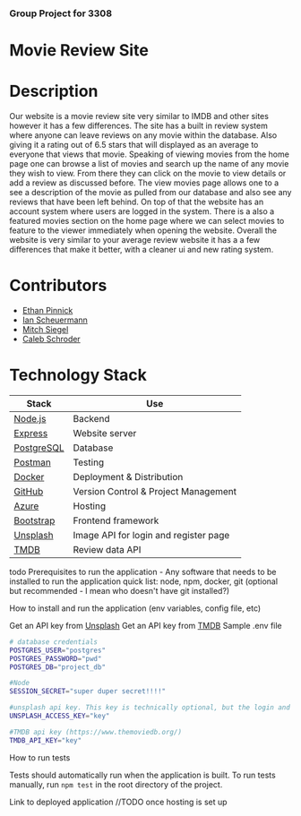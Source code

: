### Group Project for 3308

# Movie Review Site
# Description
Our website is a movie review site very similar to IMDB and other sites however it has a few differences. The site has a built in review system where anyone can leave reviews on any movie within the database. Also giving it a rating out of 6.5 stars that will displayed as an average to everyone that views that movie. Speaking of viewing movies from the home page one can browse a list of movies and search up the name of any movie they wish to view. From there they can click on the movie to view details or add a review as discussed before. The view movies page allows one to a see a description of the movie as pulled from our database and also see any reviews that have been left behind. On top of that the website has an account system where users are logged in the system. There is a also a featured movies section on the home page where we can select movies to feature to the viewer immediately when opening the website. Overall the website is very similar to your average review website it has a a few differences that make it better, with a cleaner ui and new rating system.

# Contributors
- [Ethan Pinnick](https://github.com/EPinnick)
- [Ian Scheuermann](https://github.com/ischeuermann)
- [Mitch Siegel](https://github.com/MitchSiegel)
- [Caleb Schroder](https://github.com/CalebSchroder1)

# Technology Stack
| Stack | Use |
| --- | --- | 
| [Node.js](https://nodejs.org/en/) | Backend |
| [Express](https://expressjs.com/)| Website server |
| [PostgreSQL](https://www.postgresql.org/) | Database |
| [Postman](https://www.postman.com/) | Testing |
| [Docker](https://www.docker.com/) | Deployment & Distribution |
| [GitHub](https://github.com) | Version Control & Project Management |
| [Azure](https://azure.microsoft.com/) | Hosting |
| [Bootstrap](https://getbootstrap.com/) | Frontend framework |
| [Unsplash](https://unsplash.com/) | Image API for login and register page|
| [TMDB](https://www.themoviedb.org/) | Review data API |

todo 
Prerequisites to run the application - Any software that needs to be installed to run the application
quick list: node, npm, docker, git (optional but recommended - I mean who doesn't have git installed?)

How to install and run the application (env variables, config file, etc)

Get an API key from [Unsplash](https://unsplash.com/developers)
Get an API key from [TMDB](https://www.themoviedb.org/settings/api)
Sample .env file
```bash
# database credentials
POSTGRES_USER="postgres"
POSTGRES_PASSWORD="pwd"
POSTGRES_DB="project_db"

#Node 
SESSION_SECRET="super duper secret!!!!"

#unsplash api key. This key is technically optional, but the login and register pages will simply display a non-random, default image if this is not set
UNSPLASH_ACCESS_KEY="key"

#TMDB api key (https://www.themoviedb.org/)
TMDB_API_KEY="key"
```

How to run tests

Tests should automatically run when the application is built. To run tests manually, run `npm test` in the root directory of the project.

Link to deployed application
//TODO once hosting is set up
